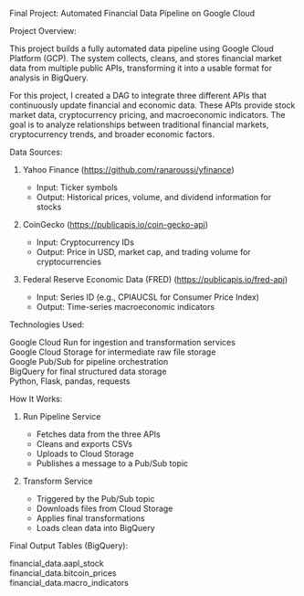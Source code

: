 Final Project: Automated Financial Data Pipeline on Google Cloud

Project Overview:

This project builds a fully automated data pipeline using Google Cloud Platform (GCP). The system collects, cleans, and stores financial market data from multiple public APIs, transforming it into a usable format for analysis in BigQuery.

For this project, I created a DAG to integrate three different APIs that continuously update financial and economic data. These APIs provide stock market data, cryptocurrency pricing, and macroeconomic indicators. The goal is to analyze relationships between traditional financial markets, cryptocurrency trends, and broader economic factors.


Data Sources:

1. Yahoo Finance (https://github.com/ranaroussi/yfinance)  
   - Input: Ticker symbols  
   - Output: Historical prices, volume, and dividend information for stocks  

2. CoinGecko (https://publicapis.io/coin-gecko-api)  
   - Input: Cryptocurrency IDs  
   - Output: Price in USD, market cap, and trading volume for cryptocurrencies  

3. Federal Reserve Economic Data (FRED) (https://publicapis.io/fred-api)  
   - Input: Series ID (e.g., CPIAUCSL for Consumer Price Index)  
   - Output: Time-series macroeconomic indicators  

Technologies Used:

Google Cloud Run for ingestion and transformation services  
Google Cloud Storage for intermediate raw file storage  
Google Pub/Sub for pipeline orchestration  
BigQuery for final structured data storage  
Python, Flask, pandas, requests  


How It Works:

1. Run Pipeline Service  
   - Fetches data from the three APIs  
   - Cleans and exports CSVs  
   - Uploads to Cloud Storage  
   - Publishes a message to a Pub/Sub topic  

2. Transform Service  
   - Triggered by the Pub/Sub topic  
   - Downloads files from Cloud Storage  
   - Applies final transformations  
   - Loads clean data into BigQuery  

Final Output Tables (BigQuery):

financial_data.aapl_stock  
financial_data.bitcoin_prices  
financial_data.macro_indicators  

